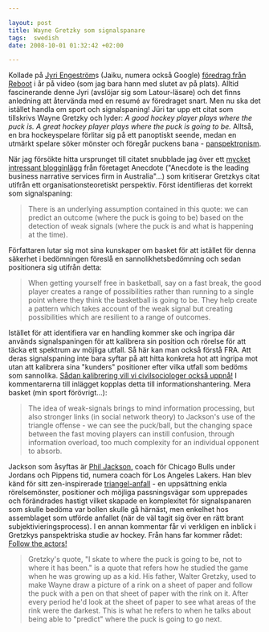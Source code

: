 ```yaml
---

layout: post
title: Wayne Gretzky som signalspanare
tags:  swedish
date: 2008-10-01 01:32:42 +02:00

---
```


Kollade på [Jyri Engeström](http://aula.org/people/jyri/)s (Jaiku, numera också Google) [föredrag från Reboot](http://www.zengestrom.com/blog/2008/09/nodal-points-vi.html) i år på video (som jag bara hann med slutet av på plats). Alltid fascinerande denne Jyri (avslöjar sig som Latour-läsare) och det finns anledning att återvända med en resumé av föredraget snart. Men nu ska det istället handla om sport och signalspaning! Jüri tar upp ett citat som tillskrivs Wayne Gretzky och lyder: *A good hockey player plays where the puck is. A great hockey player plays where the puck is going to be.* Alltså, en bra hockeyspelare förlitar sig på ett panoptiskt seende, medan en utmärkt spelare söker mönster och föregår puckens bana - [panspektronism](http://www.panspectrocism.org/).

När jag försökte hitta ursprunget till citatet snubblade jag över ett [mycket intressant blogginlägg](http://www.anecdote.com.au/archives/2006/04/the_problem_wit_1.html) från företaget Anecdote ("Anecdote is the leading business narrative services firm in Australia"...) som kritiserar Gretzkys citat utifrån ett organisationsteoretiskt perspektiv. Först identifieras det korrekt som signalspaning:

> There is an underlying assumption contained in this quote: we can predict an outcome (where the puck is going to be) based on the detection of weak signals (where the puck is and what is happening at the time).

Författaren lutar sig mot sina kunskaper om basket för att istället för denna säkerhet i bedömningen föreslå en sannolikhetsbedömning och sedan positionera sig utifrån detta:

>When getting yourself free in basketball, say on a fast break, the good player creates a range of possibilities rather than running to a single point where they think the basketball is going to be. They help create a pattern which takes account of the weak signal but creating possibilities which are resilient to a range of outcomes.

Istället för att identifiera var en handling kommer ske och ingripa där används signalspaningen för att kalibrera sin position och rörelse för att täcka ett spektrum av möjliga utfall. Så här kan man också förstå FRA. Att deras signalspaning inte bara syftar på att hitta konkreta hot att ingripa mot utan att kalibrera sina "kunders" positioner efter vilka utfall som bedöms som sannolika. [Sådan kalibrering vill vi civilsociologer också uppnå!](http://www.isk-gbg.org/99our68/?p=264) I kommentarerna till inlägget kopplas detta till informationshantering. Mera basket (min sport förövrigt...):

> The idea of weak-signals brings to mind information processing, but also stronger links (in social network theory) to Jackson's use of the triangle offense - we can see the puck/ball, but the changing space between the fast moving players can instill confusion, through information overload, too much complexity for an individual opponent to absorb.

Jackson som åsyftas är [Phil Jackson,](http://en.wikipedia.org/wiki/Phil_Jackson) coach för Chicago Bulls under Jordans och Pippens tid, numera coach för Los Angeles Lakers. Han blev känd för sitt zen-inspirerade [triangel-anfall](http://en.wikipedia.org/wiki/Triangle_offense) - en uppsättning enkla rörelsemönster, positioner och möjliga passningsvägar som upprepades och förändrades hastigt vilket skapade en komplexitet för signalspanaren som skulle bedöma var bollen skulle gå härnäst, men enkelhet hos assemblaget som utförde anfallet (när de väl tagit sig över en rätt brant subjektivieringsprocess). I en annan kommentar får vi verkligen en inblick i Gretzkys panspektriska studie av hockey. Från hans far kommer rådet: [Follow the actors!](http://www.google.se/search?q=follow+the+actor+latour)

> Gretzky's quote, "I skate to where the puck is going to be, not to where it has been." is a quote that refers how he studied the game when he was growing up as a kid. His father, Walter Gretzky, used to make Wayne draw a picture of a rink on a sheet of paper and follow the puck with a pen on that sheet of paper with the rink on it. After every period he'd look at the sheet of paper to see what areas of the rink were the darkest. This is what he refers to when he talks about being able to "predict" where the puck is going to go next.
